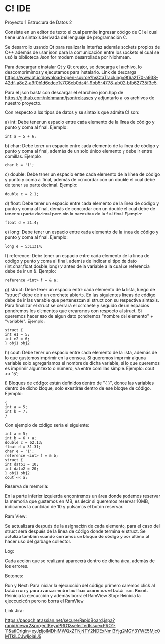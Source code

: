 # C! IDE

Proyecto 1 Estructura de Datos 2

Consiste en un editor de texto el cual permite ingresar código de C! el cual tiene una sintaxis derivada del lenguaje de programación C.

Se desarrollo usando Qt para realizar la interfaz además sockets propios de C++ además de usar json para la comunicación entre los sockets el cual se usó la biblioteca Json for modern desarrollada por Nlohmaan.

Para descargar e instalar Qt y Qt creator, se descarga el archivo, lo descomprimimos y ejecutamos para instalarlo. Link de descarga https://www.qt.io/download-open-source?hsCtaTracking=9f6a2170-a938-42df-a8e2-a9f0b1d6cdce%7C6cb0de4f-9bb5-4778-ab02-bfb62735f3e5.

Para el json basta con descargar el el archivo json.hpp de https://github.com/nlohmann/json/releases y adjuntarlo a los archivos de nuestro proyecto.

Con respecto a los tipos de datos y su sintaxis que admite C! son:

a) int: Debe tener un espacio entre cada elemento de la línea de código y punto y coma al final.
Ejemplo: 

```
int a = 5 + 6;
```

b) char: Debe tener un espacio entre cada elemento de la línea de código y punto y coma al final, además de un solo único elemento y debe ir entre comillas.
Ejemplo:

```
char b = '1';
```

c) double: Debe tener un espacio entre cada elemento de la línea de código y punto y coma al final, además de concordar con un double el cual debe de tener su parte decimal.
Ejemplo: 

```
double c = 2.1;
```

d) float: Debe tener un espacio entre cada elemento de la línea de código y punto y coma al final, demás de concordar con un double el cual debe de tener su parte decimal pero sin la necesitas de la f al final.
Ejemplo: 

```
float d = 31.4;
```

e) long: Debe tener un espacio entre cada elemento de la línea de código y punto y coma al final.
Ejemplo: 

```
long e = 5311314;
```

f) reference: Debe tener un espacio entre cada elemento de la línea de código y punto y coma al final, además de indicar el tipo de dato (int,char,float,double,long) y antes de la variable a la cual se referencia debe de ir un &.
Ejemplo: 

```
reference <int> f = & a;
```

g) struct: Debe tener un espacio entre cada elemento de la lista, luego de "struct" debe de ir un corchete abierto. En las siguientes líneas de código debe de ir las variable que pertenezcan al struct con su respectiva sintaxis. Para finalizar el struct se cerrará el corchete y seguido de un espacios pondremos los elementos que crearemos con respecto al struct. Si queremos hacer uso de algun dato pondremos "nombre del elemento" + "variable".
Ejemplo:

```
struct {
int e1 = 5;
int e2 = 6;
} obj1 obj2
```

h) cout: Debe tener un espacio entre cada elemento de la lista, además de lo que gustemos imprimir en la consola. Si queremos imprimir alguna variable solo agregariamos el nombre de dicha variable, si lo que queremos es imprimir algun texto o número, va entre comillas simple.
Ejemplo: cout << '5';

i) Bloques de código: están definidos dentro de "{ }", donde las variables dentro de dicho bloque, solo exestirán dentro de ese bloque de código.
Ejemplo:

```
{
int a = 5;
int b = 7;
}

```

Con ejemplo de código sería el siguiente:

```
int a = 5;
int b = 6 + a;
double c = 62.13;
float d = 31.31;
char e = '1';
reference <int> f = & b;
struct {
int dato1 = 10;
int dato2 = 20;
} obj1 obj2
cout << a;
```
  
Reserva de memoria:

En la parte inferior izquierda encontremos un área donde podemos reservar la memoria que gustemos en MB, es decir si queremos reservar 10MB, indicamos la cantidad de 10 y pulsamos el botón reservar.

Ram View:

Se actualizará después de la asignación de cada elemento, para el caso del struct será después de la línea de código donde termina el struct. Se actuliza también cuando cerramos un bloque de código y por último al hacer uso del garbage collector.

Log:

Cada acción que se realizará aparecerá dentro de dicha área, además de los errores.

Botones:

Run y Next: Para iniciar la ejecucción del código primero daremos click al botón run y para avanzar entre las línas usaremos el botón run.
Reset: Reinicia la ejecucción y además borra el RamView
Stop: Reinicia la ejeccucicón pero no borra el RamView

Link Jira:

https://paoqch.atlassian.net/secure/RapidBoard.jspa?rapidView=2&projectKey=PRO1&selectedIssue=PRO1-11&atlOrigin=eyJpIjoiMDhiMWQxZTNjNTY2NDExNmI3Yjg2MGY3YWE5Mjc0MTkiLCJwIjoiaiJ9
